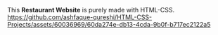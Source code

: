 This **Restaurant Website** is purely made with HTML-CSS.
https://github.com/ashfaque-qureshi/HTML-CSS-Projects/assets/60036969/60da274e-db13-4cda-9b0f-b717ec2122a5
